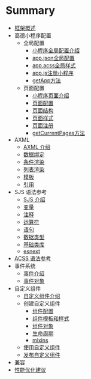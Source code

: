 # Summary

* [框架概述](overview.md)
* 高德小程序配置
  * 全局配置
    * [小程序全局配置介绍](app-introduce.md)
    * [app.json全局配置](app-json-config.md)
    * [app.acss全局样式](app-acss-config.md)
    * [app.js注册小程序](app-js-register.md)
    * [getApp方法](getApp.md)
  * 页面配置   
    * [小程序页面介绍](page-introduce.md)
    * [页面配置](page-json-config.md)
    * [页面结构](page-axml-config.md)
    * [页面样式](page-acss-config.md)
    * [页面注册](page-js-register.md)
    * [getCurrentPages方法](getCurrentPages.md)
* AXML
  * [AXML 介绍](axml.md)
  * [数据绑定](data-binding.md)
  * [条件渲染](conditional-render.md)
  * [列表渲染](list-render.md)
  * [模板](axml-template.md)
  * [引用](import.md)
* SJS 语法参考
  * [SJS 介绍](sjs.md)
  * [变量](sjs-variable.md)
  * [注释](sjs-annotation.md)
  * [运算符](operator.md)
  * [语句](sjs-statement.md)
  * [数据类型](datatype.md)
  * [基础类库](basic-library.md)
  * [esnext](esnext.md)
* [ACSS 语法参考](acss.md)
* 事件系统
  * [事件介绍](events.md)
  * [事件对象](event-object.md)
* 自定义组件
  * [自定义组件介绍](custom-component-overview.md)
  * 创建自定义组件
    * [组件配置](component-configuration.md)
    * [组件模板和样式](component-template.md)
    * [组件对象](component-object.md)
    * [生命周期](component-lifecycle.md)
    * [mixins](component-mixins.md)
  * [使用自定义组件](use-custom-component.md)
  * [发布自定义组件](custom-component-publish.md)
* [兼容](compatibility.md)
* [性能优化建议](performance-tips.md)
